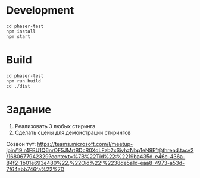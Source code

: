# Development

```
cd phaser-test
npm install
npm start
```

# Build

```
cd phaser-test
npm run build
cd ./dist
```

# Задание

1. Реализовать 3 любых стиринга 
2. Сделать сцены для демонстрации стирингов

Созвон тут:
https://teams.microsoft.com/l/meetup-join/19:r4FBU1Q6nrOF5JMrtBDcR0XdLFzb2xSivhzNbp1eN9E1@thread.tacv2/1680677942329?context=%7B%22Tid%22:%2219ba435d-e46c-436a-84f2-1b01e693e480%22,%22Oid%22:%2238de5a1d-eaa8-4973-a53d-7f64abb746fa%22%7D